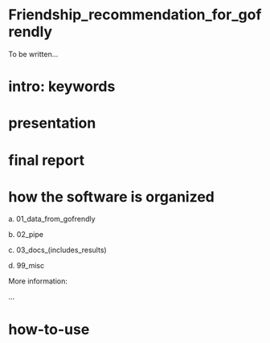 # Friendship_recommendation_for_gofrendly

To be written...
# intro: keywords

# presentation

# final report

# how the software is organized

a. 01_data_from_gofrendly

b. 02_pipe

c. 03_docs_(includes_results)

d. 99_misc

More information:

...

# how-to-use



